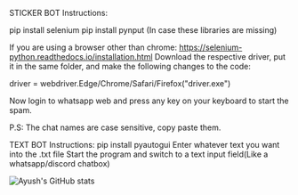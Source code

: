 STICKER BOT Instructions:


pip install selenium
pip install pynput
(In case these libraries are missing)



If you are using a browser other than chrome:
https://selenium-python.readthedocs.io/installation.html 
Download the respective driver, put it in the same folder, and make the following changes to the code:

driver = webdriver.Edge/Chrome/Safari/Firefox("driver.exe")




Now login to whatsapp web and press any key on your keyboard to start the spam.

P.S: The chat names are case sensitive, copy paste them.





TEXT BOT Instructions:
pip install pyautogui
Enter whatever text you want into the .txt file
Start the program and switch to a text input field(Like a whatsapp/discord chatbox)


![Ayush's GitHub stats](https://github-readme-stats.vercel.app/api?username=ayushpaine&count_private=true)
